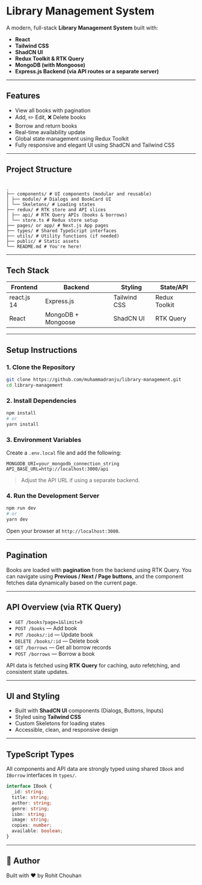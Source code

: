 # Library Management System

A modern, full-stack **Library Management System** built with:

- **React**
- **Tailwind CSS**
- **ShadCN UI**
- **Redux Toolkit & RTK Query**
- **MongoDB (with Mongoose)**
- **Express.js Backend (via API routes or a separate server)**

---

## Features

- View all books with pagination
- Add, ✏️ Edit, ❌ Delete books
- Borrow and return books
- Real-time availability update
- Global state management using Redux Toolkit
- Fully responsive and elegant UI using ShadCN and Tailwind CSS

---

## Project Structure

```

.
├── components/ # UI components (modular and reusable)
│ ├── module/ # Dialogs and BookCard UI
│ └── Skeletons/ # Loading states
├── redux/ # RTK store and API slices
│ ├── api/ # RTK Query APIs (books & borrows)
│ └── store.ts # Redux store setup
├── pages/ or app/ # Next.js App pages
├── types/ # Shared TypeScript interfaces
├── utils/ # Utility functions (if needed)
├── public/ # Static assets
└── README.md # You're here!

```

---

## Tech Stack

| Frontend    | Backend            | Styling      | State/API     |
| ----------- | ------------------ | ------------ | ------------- |
| react.js 14 | Express.js         | Tailwind CSS | Redux Toolkit |
| React       | MongoDB + Mongoose | ShadCN UI    | RTK Query     |

---

## Setup Instructions

### 1. Clone the Repository

```bash
git clone https://github.com/muhammadranju/library-management.git
cd library-management
```

### 2. Install Dependencies

```bash
npm install
# or
yarn install
```

### 3. Environment Variables

Create a `.env.local` file and add the following:

```
MONGODB_URI=your_mongodb_connection_string
API_BASE_URL=http://localhost:3000/api
```

> Adjust the API URL if using a separate backend.

### 4. Run the Development Server

```bash
npm run dev
# or
yarn dev
```

Open your browser at `http://localhost:3000`.

---

## Pagination

Books are loaded with **pagination** from the backend using RTK Query. You can navigate using **Previous / Next / Page buttons**, and the component fetches data dynamically based on the current page.

---

## API Overview (via RTK Query)

- `GET /books?page=1&limit=9`
- `POST /books` — Add book
- `PUT /books/:id` — Update book
- `DELETE /books/:id` — Delete book
- `GET /borrows` — Get all borrow records
- `POST /borrows` — Borrow a book

API data is fetched using **RTK Query** for caching, auto refetching, and consistent state updates.

---

## UI and Styling

- Built with **ShadCN UI** components (Dialogs, Buttons, Inputs)
- Styled using **Tailwind CSS**
- Custom Skeletons for loading states
- Accessible, clean, and responsive design

---

## TypeScript Types

All components and API data are strongly typed using shared `IBook` and `IBorrow` interfaces in `types/`.

```ts
interface IBook {
  _id: string;
  title: string;
  author: string;
  genre: string;
  isbn: string;
  image: string;
  copies: number;
  available: boolean;
}
```

---

## 🧠 Author

Built with ❤️ by Rohit Chouhan
